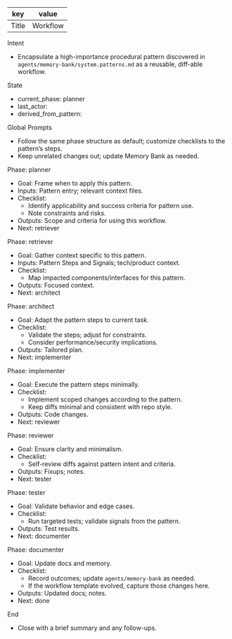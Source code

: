 | key | value |
| --- | --- |
| Title | <Pattern Name> Workflow |


Intent
- Encapsulate a high-importance procedural pattern discovered in `agents/memory-bank/system.patterns.md` as a reusable, diff-able workflow.

State
- current_phase: planner
- last_actor: <set by agent>
- derived_from_pattern: <PAT-YYYYMMDD-slug>

Global Prompts
- Follow the same phase structure as default; customize checklists to the pattern’s steps.
- Keep unrelated changes out; update Memory Bank as needed.

Phase: planner
- Goal: Frame when to apply this pattern.
- Inputs: Pattern entry; relevant context files.
- Checklist:
  - Identify applicability and success criteria for pattern use.
  - Note constraints and risks.
- Outputs: Scope and criteria for using this workflow.
- Next: retriever

Phase: retriever
- Goal: Gather context specific to this pattern.
- Inputs: Pattern Steps and Signals; tech/product context.
- Checklist:
  - Map impacted components/interfaces for this pattern.
- Outputs: Focused context.
- Next: architect

Phase: architect
- Goal: Adapt the pattern steps to current task.
- Checklist:
  - Validate the steps; adjust for constraints.
  - Consider performance/security implications.
- Outputs: Tailored plan.
- Next: implementer

Phase: implementer
- Goal: Execute the pattern steps minimally.
- Checklist:
  - Implement scoped changes according to the pattern.
  - Keep diffs minimal and consistent with repo style.
- Outputs: Code changes.
- Next: reviewer

Phase: reviewer
- Goal: Ensure clarity and minimalism.
- Checklist:
  - Self-review diffs against pattern intent and criteria.
- Outputs: Fixups; notes.
- Next: tester

Phase: tester
- Goal: Validate behavior and edge cases.
- Checklist:
  - Run targeted tests; validate signals from the pattern.
- Outputs: Test results.
- Next: documenter

Phase: documenter
- Goal: Update docs and memory.
- Checklist:
  - Record outcomes; update `agents/memory-bank` as needed.
  - If the workflow template evolved, capture those changes here.
- Outputs: Updated docs; notes.
- Next: done

End
- Close with a brief summary and any follow-ups.

